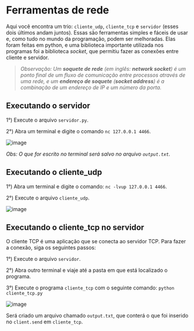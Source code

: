 # Ferramentas de rede
Aqui você encontra um trio: `cliente_udp`, `cliente_tcp` e `servidor` (esses dois últimos andam juntos). Essas são ferramentas simples e fáceis de usar e, como tudo no mundo da programação, podem ser melhoradas.
Elas foram feitas em python, e uma biblioteca importante utilizada nos programas foi a biblioteca _socket_, que permitiu fazer as conexões entre cliente e servidor.

> _Observação: Um **soquete de rede** (em inglês: **network socket**) é um ponto final de um fluxo de comunicação entre processos através de uma rede, e um **endereço de soquete** (**socket address**) é a combinação de um endereço de IP e um número da porta._

## Executando o servidor

1°) Execute o arquivo `servidor.py`.

2°) Abra um terminal e digite o comando `nc 127.0.0.1 4466`.

![image](https://github.com/LeRodrigues2005/clientes-e-servidor/assets/97632543/d315f88f-6ac4-4f08-8ea2-bef7594f1ec4)

_Obs: O que for escrito no terminal será salvo no arquivo `output.txt`._

## Executando o cliente_udp

1°) Abra um terminal e digite o comando: `nc -lvup 127.0.0.1 4466`.

2°) Execute o arquivo `cliente_udp`.

![image](https://github.com/LeRodrigues2005/clientes-e-servidor/assets/97632543/a89fa36e-04b5-4db9-850d-e34eca2bd077)

## Executando o cliente_tcp no servidor

O cliente TCP é uma aplicação que se conecta ao servidor TCP. Para fazer a conexão, siga os seguintes passos:

1°) Execute o arquivo `servidor`.

2°) Abra outro terminal e viaje até a pasta em que está localizado o programa.

3°) Execute o programa `cliente_tcp` com o seguinte comando: `python cliente_tcp.py` 

![image](https://github.com/LeRodrigues2005/clientes-e-servidor/assets/97632543/248c64ef-89d5-4980-83ee-1ffe5db0c4da)

Será criado um arquivo chamado `output.txt`, que conterá o que foi inserido no `client.send` em `cliente_tcp`. 
